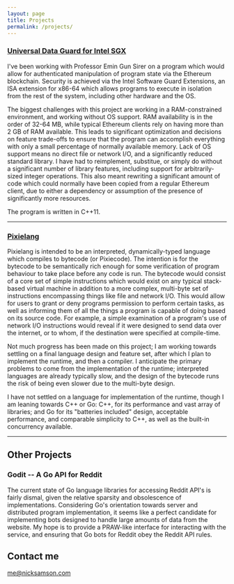 ```yaml
---
layout: page
title: Projects
permalink: /projects/
---
```


### [Universal Data Guard for Intel SGX](https://github.com/nes77/udg-sgx) 
  I've been working with Professor Emin Gun Sirer on a program which would allow for authenticated manipulation of program state via the Ethereum blockchain. Security is achieved via the Intel Software Guard Extensions, an ISA extension for x86-64 which allows programs to execute in isolation from the rest of the system, including other hardware and the OS.

  The biggest challenges with this project are working in a RAM-constrained environment, and working without OS support. RAM availability is in the order of 32-64 MB, while typical Ethereum clients rely on having more than 2 GB of RAM available. This leads to significant optimization and decisions on feature trade-offs to ensure that the program can accomplish everything with only a small percentage of normally available memory. Lack of OS support means no direct file or network I/O, and a significantly reduced standard library. I have had to reimplement, substitue, or simply do without a significant number of library features, including support for arbitrarily-sized integer operations. This also meant rewriting a significant amount of code which could normally have been copied from a regular Ethereum client, due to either a dependency or assumption of the presence of significantly more resources.

  The program is written in C++11.

***

### [Pixielang](https://github.com/nes77/pixielang)
  Pixielang is intended to be an interpreted, dynamically-typed language which compiles to bytecode (or Pixiecode). The intention is for the bytecode to be semantically rich enough for some verification of program behaviour to take place before any code is run. The bytecode would consist of a core set of simple instructions which would exist on any typical stack-based virtual machine in addition to a more complex, multi-byte set of instructions encompassing things like file and network I/O. This would allow for users to grant or deny programs permission to perform certain tasks, as well as informing them of all the things a program is capable of doing based on its source code. For example, a simple examination of a program's use of network I/O instructions would reveal if it were designed to send data over the internet, or to whom, if the destination were specified at compile-time.

  Not much progress has been made on this project; I am working towards settling on a final language design and feature set, after which I plan to implement the runtime, and then a compiler. I anticipate the primary problems to come from the implementation of the runtime; interpreted languages are already typically slow, and the design of the bytecode runs the risk of being even slower due to the multi-byte design.

  I have not settled on a language for implementation of the runtime, though I am leaning towards C++ or Go: C++, for its performance and vast array of libraries; and Go for its "batteries included" design, acceptable performance, and comparable simplicity to C++, as well as the built-in concurrency available.

***

## Other Projects

### Godit -- A Go API for Reddit

  The current state of Go language libraries for accessing Reddit API's is fairly dismal, given the relative sparsity and obsolescence of implementations. Considering Go's orientation towards server and distributed program implementation, it seems like a perfect candidate for implementing bots designed to handle large amounts of data from the website. My hope is to provide a PRAW-like interface for interacting with the service, and ensuring that Go bots for Reddit obey the Reddit API rules.
   
## Contact me

[me@nicksamson.com](mailto:me@nicksamson.com)
